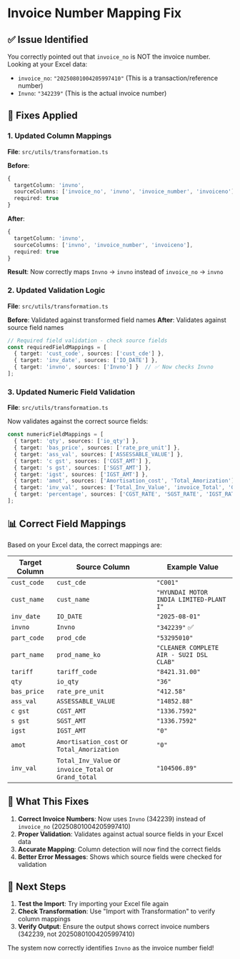 # Invoice Number Mapping Fix

## ✅ **Issue Identified**
You correctly pointed out that `invoice_no` is NOT the invoice number. Looking at your Excel data:

- `invoice_no`: `"20250801004205997410"` (This is a transaction/reference number)
- `Invno`: `"342239"` (This is the actual invoice number)

## 🔧 **Fixes Applied**

### 1. **Updated Column Mappings**
**File**: `src/utils/transformation.ts`

**Before**:
```typescript
{
  targetColumn: 'invno',
  sourceColumns: ['invoice_no', 'invno', 'invoice_number', 'invoiceno'],
  required: true
}
```

**After**:
```typescript
{
  targetColumn: 'invno',
  sourceColumns: ['invno', 'invoice_number', 'invoiceno'],
  required: true
}
```

**Result**: Now correctly maps `Invno` → `invno` instead of `invoice_no` → `invno`

### 2. **Updated Validation Logic**
**File**: `src/utils/transformation.ts`

**Before**: Validated against transformed field names
**After**: Validates against source field names

```typescript
// Required field validation - check source fields
const requiredFieldMappings = [
  { target: 'cust_code', sources: ['cust_cde'] },
  { target: 'inv_date', sources: ['IO_DATE'] },
  { target: 'invno', sources: ['Invno'] }  // ✅ Now checks Invno
];
```

### 3. **Updated Numeric Field Validation**
**File**: `src/utils/transformation.ts`

Now validates against the correct source fields:
```typescript
const numericFieldMappings = [
  { target: 'qty', sources: ['io_qty'] },
  { target: 'bas_price', sources: ['rate_pre_unit'] },
  { target: 'ass_val', sources: ['ASSESSABLE_VALUE'] },
  { target: 'c gst', sources: ['CGST_AMT'] },
  { target: 's gst', sources: ['SGST_AMT'] },
  { target: 'igst', sources: ['IGST_AMT'] },
  { target: 'amot', sources: ['Amortisation_cost', 'Total_Amorization'] },
  { target: 'inv_val', sources: ['Total_Inv_Value', 'invoice_Total', 'Grand_total'] },
  { target: 'percentage', sources: ['CGST_RATE', 'SGST_RATE', 'IGST_RATE'] }
];
```

## 📊 **Correct Field Mappings**

Based on your Excel data, the correct mappings are:

| Target Column | Source Column | Example Value |
|---------------|---------------|---------------|
| `cust_code` | `cust_cde` | `"C001"` |
| `cust_name` | `cust_name` | `"HYUNDAI MOTOR INDIA LIMITED-PLANT I"` |
| `inv_date` | `IO_DATE` | `"2025-08-01"` |
| `invno` | `Invno` | `"342239"` ✅ |
| `part_code` | `prod_cde` | `"53295010"` |
| `part_name` | `prod_name_ko` | `"CLEANER COMPLETE AIR - SU2I DSL CLAB"` |
| `tariff` | `tariff_code` | `"8421.31.00"` |
| `qty` | `io_qty` | `"36"` |
| `bas_price` | `rate_pre_unit` | `"412.58"` |
| `ass_val` | `ASSESSABLE_VALUE` | `"14852.88"` |
| `c gst` | `CGST_AMT` | `"1336.7592"` |
| `s gst` | `SGST_AMT` | `"1336.7592"` |
| `igst` | `IGST_AMT` | `"0"` |
| `amot` | `Amortisation_cost` or `Total_Amorization` | `"0"` |
| `inv_val` | `Total_Inv_Value` or `invoice_Total` or `Grand_total` | `"104506.89"` |

## 🎯 **What This Fixes**

1. **Correct Invoice Numbers**: Now uses `Invno` (342239) instead of `invoice_no` (20250801004205997410)
2. **Proper Validation**: Validates against actual source fields in your Excel data
3. **Accurate Mapping**: Column detection will now find the correct fields
4. **Better Error Messages**: Shows which source fields were checked for validation

## 🚀 **Next Steps**

1. **Test the Import**: Try importing your Excel file again
2. **Check Transformation**: Use "Import with Transformation" to verify column mappings
3. **Verify Output**: Ensure the output shows correct invoice numbers (342239, not 20250801004205997410)

The system now correctly identifies `Invno` as the invoice number field!
